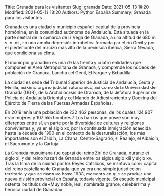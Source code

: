Title: Granada para los visitantes
Slug: granada
Date: 2021-05-13 18:20
Modified: 2021-05-13 18:20
Authors: Python España
Summary: Granada para los visitantes

Granada es una ciudad y municipio español, capital de la provincia homónima, en la comunidad autónoma de Andalucía. Está situada en la parte central de la comarca de la Vega de Granada, a una altitud de 680 m s. n. m., en una amplia depresión intrabética formada por el río Genil y por el piedemonte del macizo más alto de la península ibérica, Sierra Nevada, que condiciona su clima.

El municipio granadino es una de las treinta y cuatro entidades que componen el Área Metropolitana de Granada, y comprende los núcleos de población de Granada, Lancha del Genil, El Fargue y Bobadilla.

La ciudad es sede del Tribunal Superior de Justicia de Andalucía, Ceuta y Melilla, máximo órgano judicial autonómico, así como de la Universidad de Granada (UGR), de la Archidiócesis de Granada, de la Jefatura Superior de Policía de Andalucía Oriental y del Mando de Adiestramiento y Doctrina del Ejército de Tierra de las Fuerzas Armadas Españolas.

En 2019 tenía una población de 232 462 personas, de los cuales 124 907 eran mujeres y 107 555 hombres.7​ Los barrios que posee son muy diferentes entre sí, en parte por la diversidad de culturas y religiones convivientes y, ya en el siglo xx, por la continuada inmigración acaecida hasta la década de 1990 en el contexto de la desruralización; los más importantes son el Zaidín, La Chana, Centro-Sagrario, el Realejo, el Albaicín, el Sacromonte y la Cartuja.

La Granada musulmana fue capital del reino Zirí de Granada, durante el siglo xi, y del reino Nazarí de Granada entre los siglos siglo xiii y siglo xv. Tras la toma de la ciudad por los Reyes Católicos, se mantuvo como capital del reino castellano de Granada, que ya era una simple jurisdicción territorial y que se mantuvo hasta 1833, momento en que se produjo una nueva división provincial en España, todavía vigente. Su escudo municipal ostenta los títulos de «Muy noble, leal, nombrada grande, celebérrima y heroica ciudad de Granada».